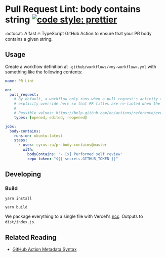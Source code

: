 # Pull Request Lint: body contains string [![code style: prettier](https://img.shields.io/badge/code_style-prettier-ff69b4.svg?style=flat-square)](https://github.com/prettier/prettier)

:octocat: A fast 🔥 TypeScript GitHub Action to ensure that your PR body contains a given string.

## Usage

Create a workflow definition at `.github/workflows/<my-workflow>.yml` with
something like the following contents:

```yaml
name: PR Lint

on:
  pull_request:
    # By default, a workflow only runs when a pull_request's activity type is opened, synchronize, or reopened. We
    # explicity override here so that PR titles are re-linted when the PR text content is edited.
    #
    # Possible values: https://help.github.com/en/actions/reference/events-that-trigger-workflows#pull-request-event-pull_request
    types: [opened, edited, reopened]

jobs:
  body-contains:
    runs-on: ubuntu-latest
    steps:
      - uses: cyrus-za/pr-body-contains@master
        with:
          bodyContains: '- [x] Performed self review'
          repo-token: "${{ secrets.GITHUB_TOKEN }}"
```

## Developing

### Build

`yarn install`

`yarn build`

We package everything to a single file with Vercel's
[ncc](https://github.com/vercel/ncc). Outputs to `dist/index.js`.

## Related Reading

- [GitHub Action Metadata Syntax](https://help.github.com/en/actions/automating-your-workflow-with-github-actions/metadata-syntax-for-github-actions)
